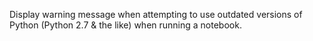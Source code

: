 Display warning message when attempting to use outdated versions of Python (Python 2.7 & the like) when running a notebook.
